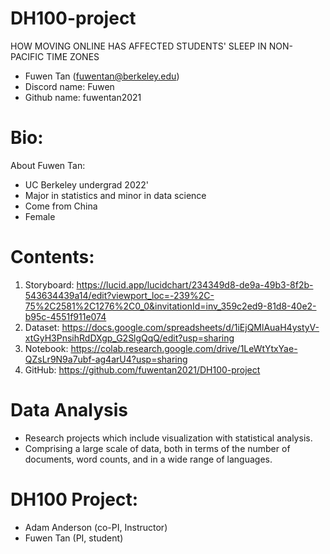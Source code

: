 # DH100-project
HOW MOVING ONLINE HAS AFFECTED  STUDENTS' SLEEP IN NON-PACIFIC TIME ZONES 

* Fuwen Tan (fuwentan@berkeley.edu)
* Discord name: Fuwen
* Github name: fuwentan2021

# Bio:

About Fuwen Tan:
* UC Berkeley undergrad 2022' 
* Major in statistics and minor in data science 
* Come from China
* Female

# Contents:
1. Storyboard: https://lucid.app/lucidchart/234349d8-de9a-49b3-8f2b-543634439a14/edit?viewport_loc=-239%2C-75%2C2581%2C1276%2C0_0&invitationId=inv_359c2ed9-81d8-40e2-b95c-4551f911e074
2. Dataset: https://docs.google.com/spreadsheets/d/1iEjQMlAuaH4ystyV-xtGyH3PnsihRdDXgp_G2SlgQqQ/edit?usp=sharing
3. Notebook: https://colab.research.google.com/drive/1LeWtYtxYae-QZsLr9N9a7ubf-ag4arU4?usp=sharing
4. GitHub: https://github.com/fuwentan2021/DH100-project

# Data Analysis 
* Research projects which include visualization with statistical analysis.
* Comprising a large scale of data, both in terms of the number of documents, word counts, and in a wide range of languages.

# DH100 Project: 
* Adam Anderson (co-PI, Instructor)
* Fuwen Tan (PI, student)




